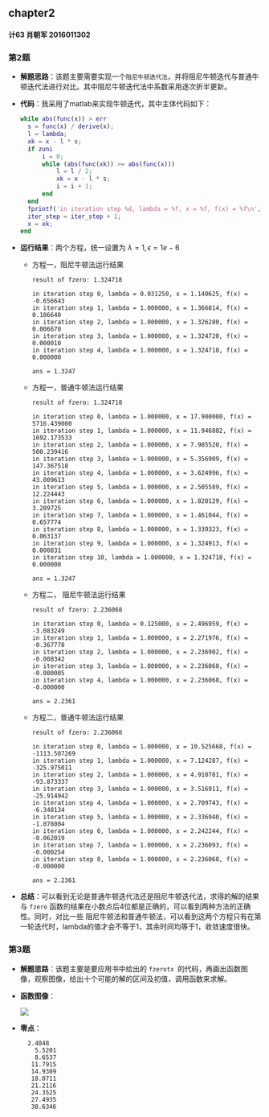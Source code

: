 ## chapter2

#### 计63 肖朝军 2016011302



### 第2题

* **解题思路**：该题主要需要实现一个`阻尼牛顿迭代法`，并将阻尼牛顿迭代与普通牛顿迭代法进行对比。其中阻尼牛顿迭代法中系数采用逐次折半更新。

* **代码**：我采用了matlab来实现牛顿迭代，其中主体代码如下：

  ```matlab
  while abs(func(x)) > err
  	s = func(x) / derive(x);
  	l = lambda;
  	xk = x - l * s;
  	if zuni
  		i = 0;
  		while (abs(func(xk)) >= abs(func(x)))
  			l = l / 2;
  			xk = x - l * s;
  			i = i + 1;
  		end 
  	end
  	fprintf('in iteration step %d, lambda = %f, x = %f, f(x) = %f\n', iter_step, l, xk, func(xk));
  	iter_step = iter_step + 1;
  	x = xk;
  end
  ```

* **运行结果**：两个方程，统一设置为 $\lambda = 1, \epsilon = 1e-6$

  * 方程一，阻尼牛顿法运行结果

    ```
    result of fzero: 1.324718
    
    in iteration step 0, lambda = 0.031250, x = 1.140625, f(x) = -0.656643
    in iteration step 1, lambda = 1.000000, x = 1.366814, f(x) = 0.186640
    in iteration step 2, lambda = 1.000000, x = 1.326280, f(x) = 0.006670
    in iteration step 3, lambda = 1.000000, x = 1.324720, f(x) = 0.000010
    in iteration step 4, lambda = 1.000000, x = 1.324718, f(x) = 0.000000
    
    ans = 1.3247
    ```

  * 方程一，普通牛顿法运行结果

    ```
    result of fzero: 1.324718
    
    in iteration step 0, lambda = 1.000000, x = 17.900000, f(x) = 5716.439000
    in iteration step 1, lambda = 1.000000, x = 11.946802, f(x) = 1692.173533
    in iteration step 2, lambda = 1.000000, x = 7.985520, f(x) = 500.239416
    in iteration step 3, lambda = 1.000000, x = 5.356909, f(x) = 147.367518
    in iteration step 4, lambda = 1.000000, x = 3.624996, f(x) = 43.009613
    in iteration step 5, lambda = 1.000000, x = 2.505589, f(x) = 12.224443
    in iteration step 6, lambda = 1.000000, x = 1.820129, f(x) = 3.209725
    in iteration step 7, lambda = 1.000000, x = 1.461044, f(x) = 0.657774
    in iteration step 8, lambda = 1.000000, x = 1.339323, f(x) = 0.063137
    in iteration step 9, lambda = 1.000000, x = 1.324913, f(x) = 0.000831
    in iteration step 10, lambda = 1.000000, x = 1.324718, f(x) = 0.000000
    
    ans = 1.3247
    ```

  * 方程二， 阻尼牛顿法运行结果

    ```
    result of fzero: 2.236068
    
    in iteration step 0, lambda = 0.125000, x = 2.496959, f(x) = -3.083249
    in iteration step 1, lambda = 1.000000, x = 2.271976, f(x) = -0.367778
    in iteration step 2, lambda = 1.000000, x = 2.236902, f(x) = -0.008342
    in iteration step 3, lambda = 1.000000, x = 2.236068, f(x) = -0.000005
    in iteration step 4, lambda = 1.000000, x = 2.236068, f(x) = -0.000000
    
    ans = 2.2361
    ```

  * 方程二，普通牛顿法运行结果

    ```
    result of fzero: 2.236068
    
    in iteration step 0, lambda = 1.000000, x = 10.525668, f(x) = -1113.507269
    in iteration step 1, lambda = 1.000000, x = 7.124287, f(x) = -325.975011
    in iteration step 2, lambda = 1.000000, x = 4.910781, f(x) = -93.873337
    in iteration step 3, lambda = 1.000000, x = 3.516911, f(x) = -25.914942
    in iteration step 4, lambda = 1.000000, x = 2.709743, f(x) = -6.348134
    in iteration step 5, lambda = 1.000000, x = 2.336940, f(x) = -1.078004
    in iteration step 6, lambda = 1.000000, x = 2.242244, f(x) = -0.062019
    in iteration step 7, lambda = 1.000000, x = 2.236093, f(x) = -0.000254
    in iteration step 8, lambda = 1.000000, x = 2.236068, f(x) = -0.000000
    
    ans = 2.2361
    ```

* **总结**：可以看到无论是普通牛顿迭代法还是阻尼牛顿迭代法，求得的解的结果与 `fzero` 函数的结果在小数点后4位都是正确的，可以看到两种方法的正确性。同时，对比一些 阻尼牛顿法和普通牛顿法，可以看到这两个方程只有在第一轮迭代时，lambda的值才会不等于1，其余时间均等于1，收敛速度很快。



### 第3题

* **解题思路**：该题主要是要应用书中给出的 `fzerotx `的代码，再画出函数图像，观察图像，给出十个可能的解的区间及初值，调用函数来求解。

* **函数图像**：

  ![](D:\learn\大三下\数值分析\hw\NumericalAnalysis\chapter2\3\bessel.png)

* **零点**：

  ```
  	2.4048
      5.5201
      8.6537
     11.7915
     14.9309
     18.0711
     21.2116
     24.3525
     27.4935
     30.6346
  ```





